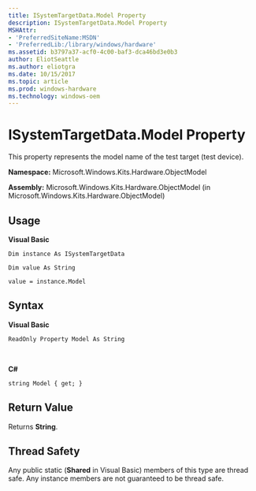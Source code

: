 ```yaml
---
title: ISystemTargetData.Model Property
description: ISystemTargetData.Model Property
MSHAttr:
- 'PreferredSiteName:MSDN'
- 'PreferredLib:/library/windows/hardware'
ms.assetid: b3797a37-acf0-4c00-baf3-dca46bd3e0b3
author: EliotSeattle
ms.author: eliotgra
ms.date: 10/15/2017
ms.topic: article
ms.prod: windows-hardware
ms.technology: windows-oem
---
```


# ISystemTargetData.Model Property


This property represents the model name of the test target (test device).

**Namespace:** Microsoft.Windows.Kits.Hardware.ObjectModel

**Assembly:** Microsoft.Windows.Kits.Hardware.ObjectModel (in Microsoft.Windows.Kits.Hardware.ObjectModel)

## <span id="Usage"></span><span id="usage"></span><span id="USAGE"></span>Usage


**Visual Basic**

`Dim instance As ISystemTargetData`

`Dim value As String`

`value = instance.Model`

## <span id="Syntax"></span><span id="syntax"></span><span id="SYNTAX"></span>Syntax


**Visual Basic**

`ReadOnly Property Model As String`

          

**C#**

`string Model { get; }`

## <span id="Return_Value"></span><span id="return_value"></span><span id="RETURN_VALUE"></span>Return Value


Returns **String**.

## <span id="Thread_Safety"></span><span id="thread_safety"></span><span id="THREAD_SAFETY"></span>Thread Safety


Any public static (**Shared** in Visual Basic) members of this type are thread safe. Any instance members are not guaranteed to be thread safe.

 

 






